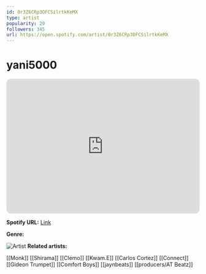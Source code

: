 ```yaml
---
id: 0r3Z6CRp3OFCSilrtkKeMX
type: artist
popularity: 29
followers: 345
url: https://open.spotify.com/artist/0r3Z6CRp3OFCSilrtkKeMX
---
```

# yani5000

<iframe style="border-radius:12px" src="https://open.spotify.com/embed/artist/0r3Z6CRp3OFCSilrtkKeMX" width="100%" height="352" frameBorder="0" allowfullscreen="" allow="autoplay; clipboard-write; encrypted-media; fullscreen; picture-in-picture" loading="lazy"></iframe>

**Spotify URL:** [Link](https://open.spotify.com/artist/0r3Z6CRp3OFCSilrtkKeMX)

**Genre:** 

![Artist](https://i.scdn.co/image/ab6761610000e5eb32b4e8f8760ddecbce0d3dd0)
**Related artists:**

[[Monk]]
[[Shirama]]
[[Clemo]]
[[Kwam.E]]
[[Carlos Cortez]]
[[Connect]]
[[Gideon Trumpet]]
[[Comfort Boys]]
[[jaynbeats]]
[[producers/AT Beatz]]
